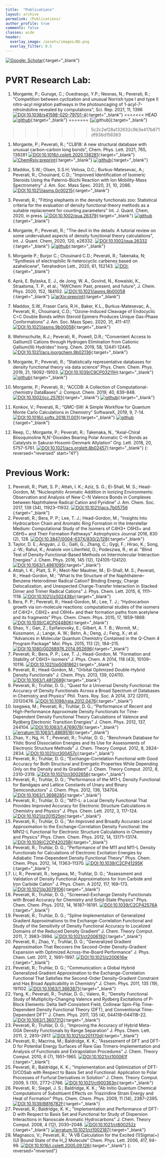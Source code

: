 ```yaml
---
title:  "Publications"
layout: archive
permalink: /Publications/
author_profile: true
comments: false
classes: wide
header:
  overlay_image: /assets/images/BG.png
  overlay_filter: 0.5  
---
```


[![Google: Scholar](https://img.shields.io/badge/Google-Scholar-blue?style=for-the-badge&logo=google-scholar)](https://scholar.google.com/citations?user=2eAYSvgAAAAJ&hl=en){:target="_blank"}

# PVRT Research Lab:

1. Morgante, P.; Guruge, C.; Ouedraogo, Y.P.; Nesnas, N.; Peverati, R.; "Competition between cyclization and unusual Norrish type I and type II nitro-acyl migration pathways in the photouncaging of 1-acyl-7-nitroindoline revealed by computations", Sci. Rep. 2021, 11, 1396 [![DOI:10.1038/s41598-020-79701-4](https://img.shields.io/badge/DOI-10.1038/s41598.020.79701.4-green)](https://doi.org/10.1038/s41598-020-79701-4){:target="_blank"}
<<<<<<< HEAD
[![github](https://img.shields.io/badge/github-lightgrey?style=flat&logo=github)](https://github.com/peverati/MDNI-MNI_Uncaging_Mechanism){:target="_blank"} 
=======
[![github](https://github.com/peverati/MDNI-MNI_Uncaging_Mechanism)]{:target="_blank"}
>>>>>>> 5c2c2ef28a132632c9b3e417b871df936d156363
1. Morgante, P.; Peverati, R.; "CLB18: A new structural database with unusual carbon–carbon long bonds", Chem. Phys. Lett. 2021, 765, 138281 [![DOI:10.1016/j.cplett.2020.138281](https://img.shields.io/badge/DOI-10.1016/j.cplett.2020.138281-990033)](https://doi.org/10.1016/j.cplett.2020.138281){:target="_blank"}
[![ChemRxiv:preprint](https://img.shields.io/badge/ChemRxiv-preprint-green)](https://chemrxiv.org/articles/preprint/CLB18_A_New_Structural_Database_with_Unusual_Carbon_Carbon_Long_Bonds/13225118){:target="_blank"}
[![github](https://img.shields.io/badge/github-lightgrey?style=flat&logo=github)](https://github.com/peverati/CLB18){:target="_blank"}
1. Maddox, S.W.; Olsen, S.S.H; Velosa, D.C.; Burkus-Matesevac, A.; Peverati, R.; Chouinard, C.D.; "Improved Identification of Isomeric Steroids Using the Paternò-Büchi Reaction with Ion Mobility-Mass Spectrometry" J. Am. Soc. Mass Spec.  2020, 31, 10, 2086. [![DOI:10.1021/jasms.0c00215](https://img.shields.io/badge/DOI-10.1021/jasms.0c00215-990033)](https://doi.org/10.1021/jasms.0c00215){:target="_blank"} 
1. Peverati, R.; "Fitting elephants in the density functionals zoo: Statistical criteria for the evaluation of density functional theory methods as a suitable replacement for counting parameters" Int. J. Quant. Chem, 2020, in press. [![DOI:10.1002/qua.26379](https://img.shields.io/badge/DOI-10.1002/qua.26379-green)](https://doi.org/10.1002/qua.26379){:target="_blank"} [![github](https://img.shields.io/badge/github-lightgrey?style=flat&logo=github)](https://github.com/peverati/Fitting_Elephants_in_the_DFT_Zoo_IJQC_2020){:target="_blank"}
1. Morgante, P.; Peverati, R.; "The devil in the details: A tutorial review on some undervalued aspects of density functional theory calculations", Int. J. Quant. Chem, 2020, 120, e26332. [![DOI:10.1002/qua.26332](https://img.shields.io/badge/DOI-10.1002/qua.26332-green)](https://doi.org/10.1002/qua.26332){:target="_blank"} [![github](https://img.shields.io/badge/github-lightgrey?style=flat&logo=github)](https://github.com/peverati/Devil_DFT_Tutorial_IJQC_2020){:target="_blank"}
1. Morgante P.; Burjor C.; Chouinard C.D.; Peverati, R.; Takenaka, N; "Synthesis of electrophilic N-heterocyclic carbenes based on azahelicene", Tetrahedron Lett., 2020, 61, 152143. [![DOI:](https://img.shields.io/badge/DOI-10.1016/j.tetlet.2020.152143-990033)](https://doi.org/10.1016/j.tetlet.2020.152143){:target="_blank"}
1. Aprà, E. Bylaska, E. J., de Jong, W. A., Govind, N., Kowalski,  K., Straatsma, T. P., et al.; "NWChem: Past, present, and future", J. Chem. Phys. 2020, 152, 184102. [![DOI:10.1021/jasms.9b00058](https://img.shields.io/badge/DOI-10.1063/5.0004997-990033)](https://doi.org/10.1063/5.0004997){:target="_blank"} [![arXiv:preprint](https://img.shields.io/badge/arXiv-preprint-green)](https://arxiv.org/abs/2004.12023){:target="_blank"}
1. Maddox, S.W., Fraser Caris, R.H., Baker, K.L., Burkus-Matesevac, A., Peverati, R., Chouinard, C.D.; "Ozone-Induced Cleavage of Endocyclic C=C Double Bonds within Steroid Epimers Produces Unique Gas-Phase Conformations" J. Am. Soc. Mass Spec. 2020, 31, 411-417. [![DOI:10.1021/jasms.9b00058](https://img.shields.io/badge/DOI-10.1021/jasms.9b00058-990033)](https://doi.org/10.1021/jasms.9b00058){:target="_blank"}
1. Wehmschulte, R.J.; Peverati, R., Powell, D.R.; “Convenient Access to Gallium(I) Cations through Hydrogen Elimination from Cationic Gallium(III) Hydrides” Inorg. Chem. 2019, 58, 12441-12445. [![DOI:10.1021/acs.inorgchem.9b02136](https://img.shields.io/badge/DOI-10.1021/acs.inorgchem.9b02136-990033)](https://doi.org/10.1021/acs.inorgchem.9b02136){:target="_blank"}
1. Morgante, P.; Peverati, R.; “Statistically representative databases for density functional theory via data science” Phys. Chem. Chem. Phys. 2019, 21, 19092-19103. [![DOI:10.1039/C9CP03211H](https://img.shields.io/badge/DOI-10.1039/C9CP03211H-990033)](https://doi.org/10.1039/C9CP03211H){:target="_blank"} [![github](https://img.shields.io/badge/github-lightgrey?style=flat&logo=github)](https://github.com/peverati/ASCDB){:target="_blank"}

1. Morgante, P.; Peverati, R.; “ACCDB: A Collection of Computational-chemistry DataBases” J. Comput. Chem. 2019, 40, 839-848. [![DOI:10.1002/jcc.25761](https://img.shields.io/badge/DOI-10.1002/jcc.25761-990033)](https://doi.org/10.1002/jcc.25761){:target="_blank"} [![github](https://img.shields.io/badge/github-lightgrey?style=flat&logo=github)](https://github.com/peverati/ACCDB){:target="_blank"}
1. Konkov, V.; Peverati, R.; “QMC-SW: A Simple Workflow for Quantum Monte Carlo Calculations in Chemistry” SoftwareX, 2019, 9, 7-14. [![DOI:10.1016/j.softx.2018.11.001](https://img.shields.io/badge/DOI-10.1016/j.softx.2018.11.001-green)](https://doi.org/10.1016/j.softx.2018.11.001){:target="_blank"} [![github](https://img.shields.io/badge/github-lightgrey?style=flat&logo=github)](https://github.com/peverati/QMC-SW){:target="_blank"}
1. Reep, C.; Morgante, P.; Peverati, R.; Takenaka, N., “Axial-Chiral Biisoquinoline N,N’-Dioxides Bearing Polar Aromatic C-H Bonds as Catalysts in Sakurai-Hosomi-Denmark Allylation” Org. Lett. 2018, 20, 5757-5761. [![DOI:10.1021/acs.orglett.8b02457](https://img.shields.io/badge/DOI-10.1021/acs.orglett.8b02457-990033)](https://doi.org/10.1021/acs.orglett.8b02457){:target="_blank"}
{: reversed="reversed" start="41"}


# Previous Work:

1. Peverati, R.; Platt, S. P.; Attah, I. K.; Aziz, S. G.; El-Shall, M. S.; Head-Gordon, M; “Nucleophilic Aromatic Addition in Ionizing Environments: Observation and Analysis of New C−N Valence Bonds in Complexes between Naphthalene Radical Cation and Pyridine” J. Am. Chem. Soc. 2017, 139 (34), 11923–11932. [![DOI:10.1021/jacs.7b05756](https://img.shields.io/badge/DOI-10.1021/jacs.7b05756-990033)](https://doi.org/10.1021/jacs.7b05756){:target="_blank"}
1. Peverati, R.; Bera, P. P.; Lee, T. J.; Head-Gordon, M.; "Insights Into Hydrocarbon Chain and Aromatic Ring Formation in the Interstellar Medium: Computational Study of the Isomers of C4H3+ C6H3+ and C6H5+ and Their Formation Pathways" Astrophysics Journal 2016, 830 (2), 128. [![DOI:10.3847/0004-637X/830/2/128](https://img.shields.io/badge/DOI-10.3847%2F0004--637X%2F830%2F2%2F128-green)](https://doi.org/10.3847/0004-637X/830/2/128){:target="_blank"}
1. Taylor, D. E.; Ángyán, J. G.; Galli, G.; Zhang, C.; Gygi, F.; Hirao, K.; Song, J.-W.; Rahul, K.; Anatole von Lilienfeld, O.; Podeszwa, R.; et al. "Blind Test of Density-Functional-Based Methods on Intermolecular Interaction Energies" J. Chem. Phys. 2016, 145 (12), 124105–124120. [![DOI:10.1063/1.4961095](https://img.shields.io/badge/DOI-10.1063/1.4961095-990033)](https://doi.org/10.1063/1.4961095){:target="_blank"}
1. Attah, I. K.; Platt, S. P.; Meot-Ner Mautner, M.; El-Shall, M. S.; Peverati, R.; Head-Gordon, M.; "What Is the Structure of the Naphthalene–Benzene Heterodimer Radical Cation? Binding Energy, Charge Delocalization, and Unexpected Charge-Transfer Interaction in Stacked Dimer and Trimer Radical Cations" J. Phys. Chem. Lett. 2015, 6, 1111–1118. [![DOI:10.1021/jz502438x](https://img.shields.io/badge/DOI-10.1021/jz502438x-990033)](https://doi.org/10.1021/jz502438x){:target="_blank"} 
1. Bera, P. P.; Peverati, R.; Head-Gordon, M.; Lee, T. J.; “Hydrocarbon growth via ion-molecule reactions: computational studies of the isomers of C4H2+, C6H2+ and C6H4+ and their formation paths from acetylene and its fragments” Phys. Chem. Chem. Phys. 2015, 17, 1859–1869. [![DOI:10.1039/C4CP04480K](https://img.shields.io/badge/DOI-10.1039/C4CP04480K-990033)](https://doi.org/10.1039/C4CP04480K){:target="_blank"}
1. Shao, Y.; Gan, Z.; Epifanovsky, E.; Gilbert, A. T. B.; Wormit, M.; Kussmann, J.; Lange, A. W.; Behn, A.; Deng, J.; Feng, X.; et al. "Advances in Molecular Quantum Chemistry Contained in the Q-Chem 4 Program Package" Mol. Phys. 2015, 113 (2), 184–215. [![DOI:10.1080/00268976.2014.952696](https://img.shields.io/badge/DOI-10.1080/00268976.2014.952696-green)](https://doi.org/10.1080/00268976.2014.952696){:target="_blank"} 
1. Peverati, R.; Bera, P. P.; Lee, T. J.; Head-Gordon, M. "Formation and Stability of C6H3+ Isomers" J. Phys. Chem. A 2014, 118 (43), 10109–10116. [![DOI:10.1021/jp5081862](https://img.shields.io/badge/DOI-10.1021/jp5081862-990033)](https://doi.org/10.1021/jp5081862){:target="_blank"}
1. Peverati, R.; Head-Gordon, M.; "Orbital Optimized Double-Hybrid Density Functionals" J. Chem. Phys. 2013, 139, 024110. [![DOI:10.1063/1.4812689](https://img.shields.io/badge/DOI-10.1063/1.4812689-990033)](https://doi.org/10.1063/1.4812689){:target="_blank"}
1. Peverati, R.; Truhlar, D. G.; "Quest for a Universal Density Functional: the Accuracy of Density Functionals Across a Broad Spectrum of Databases in Chemistry and Physics" Phil. Trans. Roy. Soc. A 2014, 372 (2011), 20120476. [![DOI:10.1098/rsta.2012.0476](https://img.shields.io/badge/DOI-10.1098/rsta.2012.0476-green)](https://doi.org/10.1098/rsta.2012.0476){:target="_blank"} 
1. Isegawa, M.; Peverati, R.; Truhlar, D. G.; "Performance of Recent and High-Performance Approximate Density Functionals for Time-Dependent Density Functional Theory Calculations of Valence and Rydberg Electronic Transition Energies" J. Chem. Phys. 2012, 137, 244104. [![DOI:10.1063/1.4769078](https://img.shields.io/badge/DOI-10.1063/1.4769078-990033)](https://doi.org/10.1063/1.4769078){:target="_blank"} 
[![erratum:10.1063/1.4869516](https://img.shields.io/badge/erratum-10.1063/1.4869516-990033)](https://doi.org/10.1063/1.4869516){:target="_blank"} 
1. Zhao, Y.; Ng, H. T.; Peverati, R.; Truhlar, D. G.; "Benchmark Database for Ylidic Bond Dissociation Energies and Its Use for Assessments of Electronic Structure Methods" J. Chem. Theory Comput. 2012, 8, 2824–2834. [![DOI:10.1021/ct300457c](https://img.shields.io/badge/DOI-10.1021/ct300457c-990033)](https://doi.org/10.1021/ct300457c){:target="_blank"} 
1. Peverati, R.; Truhlar, D. G.; "Exchange–Correlation Functional with Good Accuracy for Both Structural and Energetic Properties While Depending Only on the Density and its Gradient" J. Chem. Theory Comput. 2012, 8, 2310–2319. [![DOI:10.1021/ct3002656](https://img.shields.io/badge/DOI-10.1021/ct3002656-990033)](https://doi.org/10.1021/ct3002656){:target="_blank"}
1. Peverati, R.; Truhlar, D. G.; "Performance of the M11-L Density Functional for Bandgaps and Lattice Constants of Unary and Binary Semiconductors" J. Chem. Phys. 2012, 136, 134704. [![DOI:10.1063/1.3698285](https://img.shields.io/badge/DOI-10.1063/1.3698285-990033)](https://doi.org/10.1063/1.3698285){:target="_blank"} 
1. Peverati, R.; Truhlar, D. G.; "M11-L: a Local Density Functional That Provides Improved Accuracy for Electronic Structure Calculations in Chemistry and Physics" J. Phys. Chem. Lett. 2012, 3, 117–124. [![DOI:10.1021/jz201525m](https://img.shields.io/badge/DOI-10.1021/jz201525m-990033)](https://doi.org/10.1021/jz201525m){:target="_blank"}
1. Peverati, R.; Truhlar, D. G.; "An Improved and Broadly Accurate Local Approximation to the Exchange-Correlation Density Functional: the MN12-L Functional for Electronic Structure Calculations in Chemistry and Physics" Phys. Chem. Chem. Phys. 2012, 14, 13171–13174. [![DOI:10.1039/C2CP42025B](https://img.shields.io/badge/DOI-10.1039/C2CP42025B-990033)](https://doi.org/10.1039/C2CP42025B){:target="_blank"} 
1. Peverati, R.; Truhlar, D. G.; "Performance of the M11 and M11-L Density Functionals for Calculations of Electronic Excitation Energies by Adiabatic Time-Dependent Density Functional Theory" Phys. Chem. Chem. Phys. 2012, 14, 11363–11370. [![DOI:10.1039/C2CP41295K](https://img.shields.io/badge/DOI-10.1039/C2CP41295K-990033)](https://doi.org/10.1039/C2CP41295K){:target="_blank"}
1. Li, R.; Peverati, R.; Isegawa, M.; Truhlar, D. G.; "Assessment and Validation of Density Functional Approximations for Iron Carbide and Iron Carbide Cation" J. Phys. Chem. A 2012, 117, 169–173. [![DOI:10.1021/jp3079106](https://img.shields.io/badge/DOI-10.1021/jp3079106-990033)](https://doi.org/10.1021/jp3079106){:target="_blank"}
1. Peverati, R.; Truhlar, D. G.; "Screened-Exchange Density Functionals with Broad Accuracy for Chemistry and Solid-State Physics" Phys. Chem. Chem. Phys. 2012, 14, 16187–16191. [![DOI:10.1039/C2CP42576A](https://img.shields.io/badge/DOI-10.1039/C2CP42576A-990033)](https://doi.org/10.1039/C2CP42576A){:target="_blank"} 
1. Peverati, R.; Truhlar, D. G.; "Spline Implementation of Generalized Gradient Approximations to the Exchange-Correlation Functional and Study of the Sensitivity of Density Functional Accuracy to Localized Domains of the Reduced Density Gradient" J. Chem. Theory Comput. 2011, 7, 3983–3994. [![DOI:10.1021/ct2006192](https://img.shields.io/badge/DOI-10.1021/ct2006192-990033)](https://doi.org/10.1021/ct2006192){:target="_blank"}
1. Peverati, R.; Zhao, Y.; Truhlar, D. G.; "Generalized Gradient Approximation That Recovers the Second-Order Density-Gradient Expansion with Optimized Across-the-Board Performance" J. Phys. Chem. Lett. 2011, 2, 1991–1997. [![DOI:10.1021/jz200616w](https://img.shields.io/badge/DOI-10.1021/jz200616w-990033)](https://doi.org/10.1021/jz200616w){:target="_blank"} 
1. Peverati, R.; Truhlar, D. G.; "Communication: a Global Hybrid Generalized Gradient Approximation to the Exchange-Correlation Functional That Satisfies the Second-Order Density-Gradient Constraint and Has Broad Applicability in Chemistry" J. Chem. Phys. 2011, 135 (19), 191102. [![DOI:10.1063/1.3663871](https://img.shields.io/badge/DOI-10.1063/1.3663871-green)](https://doi.org/10.1063/1.3663871){:target="_blank"} 
1. Yang, K.; Peverati, R.; Truhlar, D. G.; Valero, R.; "Density Functional Study of Multiplicity-Changing Valence and Rydberg Excitations of P-Block Elements: Delta Self-Consistent Field, Collinear Spin-Flip Time-Dependent Density Functional Theory (DFT), and Conventional Time-Dependent DFT" J. Chem. Phys. 2011, 135 (4), 044118–044118–22. [![DOI:10.1063/1.3607312](https://img.shields.io/badge/DOI-10.1063/1.3607312-990033)](https://doi.org/10.1063/1.3607312){:target="_blank"}
1. Peverati, R.; Truhlar, D. G.; "Improving the Accuracy of Hybrid Meta-GGA Density Functionals by Range Separation" J. Phys. Chem. Lett. 2011, 2, 2810–2817. [![DOI:10.1021/jz201170d](https://img.shields.io/badge/DOI-10.1021/jz201170d-990033)](https://doi.org/10.1021/jz201170d){:target="_blank"}
1. Peverati, R.; Macrina, M.; Baldridge, K. K.; "Assessment of DFT and DFT-D for Potential Energy Surfaces of Rare Gas Trimers-Implementation and Analysis of Functionals and Extrapolation Procedures" J. Chem. Theory Comput. 2010, 6 (7), 1951–1965. [![DOI:10.1021/ct100061f](https://img.shields.io/badge/DOI-10.1021/ct100061f-990033)](https://doi.org/10.1021/ct100061f){:target="_blank"}
1. Peverati, R.; Baldridge, K. K.; "Implementation and Optimization of DFT-D/COSab with Respect to Basis Set and Functional: Application to Polar Processes of Furfural Derivatives in Solution" J. Chem. Theory Comput. 2009, 5 (10), 2772–2786. [![DOI:10.1021/ct900363n](https://img.shields.io/badge/DOI-10.1021/ct900363n-990033)](https://doi.org/10.1021/ct900363n){:target="_blank"}
1. Peverati, R.; Siegel, J. S.; Baldridge, K. K.; "Ab Initio Quantum Chemical Computations of Substituent Effects on Triaziridine Strain Energy and Heat of Formation" Phys. Chem. Chem. Phys. 2009, 11 (14), 2387–2395. [![DOI:10.1039/B816782F](https://img.shields.io/badge/DOI-10.1039/B816782F-990033)](https://doi.org/10.1039/B816782F){:target="_blank"}
1. Peverati, R.; Baldridge, K. K.; "Implementation and Performance of DFT-D with Respect to Basis Set and Functional for Study of Dispersion Interactions in Nanoscale Aromatic Hydrocarbons" J. Chem. Theory Comput. 2008, 4 (12), 2030–2048. [![DOI:10.1021/ct800252z](https://img.shields.io/badge/DOI-10.1021/ct800252z-990033)](https://doi.org/10.1021/ct800252z){:target="_blank"} [![erratum:10.1021/ct1002187](https://img.shields.io/badge/erratum-10.1021/ct1002187-990033)](https://pubs.acs.org/doi/10.1021/ct1002187){:target="_blank"}
1. Magnasco, V.; Peverati, R.; "A VB Calculation for the Excited (1)Sigma(+)(U) Bound State of the H_2 Molecule" Chem. Phys. Lett. 2006, 417, 94–99. [![DOI:10.1016/j.cplett.2005.09.126](https://img.shields.io/badge/DOI-10.1016/j.cplett.2005.09.126-990033)](https://doi.org/10.1016/j.cplett.2005.09.126){:target="_blank"} 
{: reversed="reversed"}